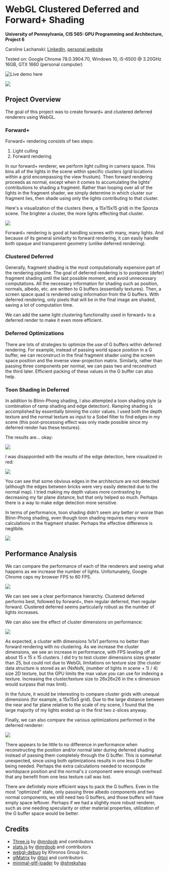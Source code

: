 # WebGL Clustered Deferred and Forward+ Shading
**University of Pennsylvania, CIS 565: GPU Programming and Architecture,
Project 6**

Caroline Lachanski: [LinkedIn](https://www.linkedin.com/in/caroline-lachanski/), [personal website](http://carolinelachanski.com/)

Tested on: Google Chrome 78.0.3904.70, Windows 10, i5-6500 @ 3.20GHz 16GB, GTX 1660 (personal computer)

![**Live demo here**]()

![](images/forwardPlus.gif)

## Project Overview

The goal of this project was to create forward+ and clustered deferred renderers using WebGL. 

### Forward+

Forward+ rendering consists of two steps: 

1. Light culling
2. Forward rendering

In our forward+ renderer, we perform light culling in camera space. This bins all of the lights in the scene within specific clusters (grid locations within a grid encompassing the view frustum). Then forward rendering proceeds as normal, except when it comes to accumulating the lights' contributions to shading a fragment. Rather than looping over all of the lights in the fragment shader, we simply determine in which cluster our fragment lies, then shade using only the lights contributing to that cluster.

Here's a visualization of the clusters (here, a 15x15x15 grid) in the Sponza scene. The brighter a cluster, the more lights effecting that cluster.

![](images/clustersVisualized.png)

Forward+ rendering is good at handling scenes with many, many lights. And because of its general similarity to forward rendering, it can easily handle both opaque and transparent geometry (unlike deferred rendering). 

### Clustered Deferred

Generally, fragment shading is the most computationally expensive part of the rendering pipeline. The goal of deferred rendering is to postpone (defer) fragment shading until the last possible moment, and avoid unnecessary computations. All the necessary information for shading such as position, normals, albedo, etc. are written to G buffers (essentially textures). Then, a screen space quad is rendered using information from the G buffers. With deferred rendering, only pixels that will be in the final image are shaded, saving a lot of computation time.

We can add the same light clustering functionality used in forward+ to a deferred render to make it even more efficient. 

### Deferred Optimizations

There are lots of strategies to optimize the use of G buffers within deferred rendering. For example, instead of passing world space position in a G buffer, we can reconstruct in the final fragment shader using the screen space position and the inverse view-projection matrix. Similarly, rather than passing three components per normal, we can pass two and reconstruct the third later. Efficient packing of these values in the G buffer can also help.

### Toon Shading in Deferred

In addition to Blinn-Phong shading, I also attempted a toon shading style (a combination of ramp shading and edge detection). Ramping shading is accomplished by essentially binning the color values. I used both the depth texture and the normal texture as input to a Sobel filter to find edges in my scene (this post-processing effect was only made possible since my deferred render has these textures).

The results are... okay:

![](images/toonShading.gif)

I was disappointed with the results of the edge detection, here visualized in red:

![](images/edgesVisualized.PNG)

You can see that some obvious edges in the architecture are not detected (although the edges between bricks were very easily detected due to the normal map). I tried making my depth values more contrasting by decreasing my far plane distance, but that only helped so much. Perhaps there is a way to make edge detection more sensitive.

In terms of performance, toon shading didn't seem any better or worse than Blinn-Phong shading, even though toon shading requires many more calculations in the fragment shader. Perhaps the effective difference is neglibile.

![](images/FPSvsShading.png)

## Performance Analysis

We can compare the performance of each of the renderers and seeing what happens as we increase the number of lights. Unfortunately, Google Chrome caps my browser FPS to 60 FPS.

![](images/FPSvsRenderer.png)

We can see see a clear performance hierarchy. Clustered deferred performs best, followed by forward+, then regular deferred, then regular forward. Clustered deferred seems particularly robust as the number of lights increases.

We can also see the effect of cluster dimensions on performance:

![](images/FPSvsClusterSize.png)

As expected, a cluster with dimensions 1x1x1 performs no better than forward rendering with no clustering. As we increase the cluster dimensions, we see an increase in performance, with FPS leveling off at about 15 x 15 x 15 clusters. I did try to test cluster dimensions sizes greater than 25, but could not due to WebGL limitations on texture size (the cluster data structure is stored as an (NxNxN, (number of lights in scene + 1) / 4) size 2D texture, but the GPU limits the max value you can use for indexing a texture. Increasing the cluster/texture size to 26x26x26 in the x dimension would surpass that max limit).

In the future, it would be interesting to compare cluster grids with unequal dimensions (for example, a 15x15x5 grid). Due to the large distance between the near and far plane relative to the scale of my scene, I found that the large majority of my lights ended up in the first two z-slices anyway.

Finally, we can also compare the various optimizations performed in the deferred renderer:

![](images/FPSvsDeferredOptimizations.png)

There appears to be little to no difference in performance when reconstructing the position and/or normal later during deferred shading instead of passing them completely through the G buffer. This is somewhat unexpected, since using both optimizations results in one less G buffer being needed. Perhaps the extra calculations needed to recompute worldspace position and the normal's z component were enough overhead that any benefit from one less texture call was lost. 

There are definitely more efficient ways to pack the G buffers. Even in the most "optimized" state, only passing three albedo components and two normal components, we still need two G buffers, and those buffers will have empty space leftover. Perhaps if we had a slightly more robust renderer, such as one needing specularity or other material properties, utilization of the G buffer space would be better.

## Credits

* [Three.js](https://github.com/mrdoob/three.js) by [@mrdoob](https://github.com/mrdoob) and contributors
* [stats.js](https://github.com/mrdoob/stats.js) by [@mrdoob](https://github.com/mrdoob) and contributors
* [webgl-debug](https://github.com/KhronosGroup/WebGLDeveloperTools) by Khronos Group Inc.
* [glMatrix](https://github.com/toji/gl-matrix) by [@toji](https://github.com/toji) and contributors
* [minimal-gltf-loader](https://github.com/shrekshao/minimal-gltf-loader) by [@shrekshao](https://github.com/shrekshao)
